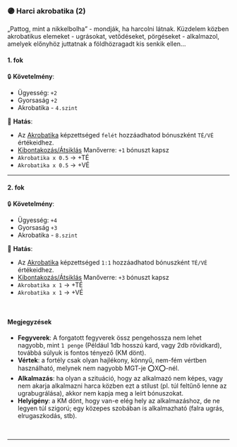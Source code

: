 ### 🟣 Harci akrobatika (2)

„Pattog, mint a nikkelbolha” - mondják, ha harcolni látnak.
Küzdelem közben akrobatikus elemeket - ugrásokat, vetődéseket, pörgéseket - alkalmazol, amelyek előnyhöz juttatnak a földhözragadt kis senkik ellen...

#### 1. fok

🔒 **Követelmény**:
- Ügyesség: `+2`
- Gyorsaság `+2`
- Akrobatika - `4.szint`

🌟 **Hatás**:
- Az [Akrobatika](../kepzettsegek/akrobatika.md) képzettséged `felét` hozzáadhatod bónuszként `TÉ/VÉ` értékeidhez.
- [Kibontakozás/Átsiklás](../065_03_altalanos_manoverek.md#kibontakoz%C3%A1s%C3%A1tsikl%C3%A1s) Manőverre: `+1` bónuszt kapsz
- `Akrobatika x 0.5` → +TÉ
- `Akrobatika x 0.5` → +VÉ

---
#### 2. fok

🔒 **Követelmény**:
- Ügyesség: `+4`
- Gyorsaság `+3`
- Akrobatika - `8.szint`

🌟 **Hatás**:
- Az [Akrobatika](../kepzettsegek/akrobatika.md) képzettséged `1:1` hozzáadhatod bónuszként `TÉ/VÉ` értékeidhez.
- [Kibontakozás/Átsiklás](../065_03_altalanos_manoverek.md#kibontakoz%C3%A1s%C3%A1tsikl%C3%A1s) Manőverre: `+3` bónuszt kapsz
- `Akrobatika x 1` → +TÉ
- `Akrobatika x 1` → +VÉ

<br />

#### Megjegyzések

- **Fegyverek**: A forgatott fegyverek össz pengehossza nem lehet nagyobb, mint `1 penge` (Például 1db hosszú kard, vagy 2db rövidkard), továbbá súlyuk is fontos tényező (KM dönt).
- **Vértek**: a fortély csak olyan hajlékony, könnyű, nem-fém vértben használható, melynek nem nagyobb MGT-je ⭕X⭕-nél.
- **Alkalmazás**:  ha olyan a szituáció, hogy az alkalmazó nem képes, vagy nem akarja alkalmazni harca közben ezt a stílust (pl. túl feltűnő lenne az ugrabugrálása), akkor nem kapja meg a leírt bónuszokat.
- **Helyigény**: a KM dönt, hogy van-e elég hely az alkalmazáshoz, de ne legyen túl szigorú; egy közepes szobában is alkalmazható (falra ugrás, elrugaszkodás, stb).

<br />

---
